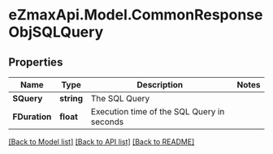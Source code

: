 
# eZmaxApi.Model.CommonResponseObjSQLQuery

## Properties

Name | Type | Description | Notes
------------ | ------------- | ------------- | -------------
**SQuery** | **string** | The SQL Query | 
**FDuration** | **float** | Execution time of the SQL Query in seconds | 

[[Back to Model list]](../README.md#documentation-for-models)
[[Back to API list]](../README.md#documentation-for-api-endpoints)
[[Back to README]](../README.md)

